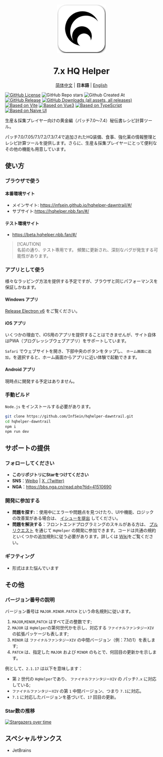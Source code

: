 <p align="center">
  <img width="160" alt="icon" height="160" src="/public/icons/logo_v2_shadowed.png" />
</p>

<h1 align="center">7.x HQ Helper</h1>

<p align="center">
  <a href="/README.md">简体中文</a>
  |
  <strong>日本語</strong>
  |
  <a href="/docs/README.en.md">English</a>
</p>

[![GitHub License](https://img.shields.io/github/license/InfSein/hqhelper-dawntrail?style=flat&logo=github)](/LICENSE) ![GitHub Repo stars](https://img.shields.io/github/stars/InfSein/hqhelper-dawntrail?style=flat&logo=github) ![Github Created At](https://img.shields.io/github/created-at/InfSein/hqhelper-dawntrail?style=flat&logo=github) <br>
[![GitHub Release](https://img.shields.io/github/v/release/InfSein/hqhelper-dawntrail?style=flat&logo=github)](https://github.com/InfSein/hqhelper-dawntrail/releases) [![GitHub Downloads (all assets, all releases)](https://img.shields.io/github/downloads/InfSein/hqhelper-dawntrail/total?style=flat&logo=github)](https://github.com/InfSein/hqhelper-dawntrail/releases) <br>
[![Based on Vite](https://img.shields.io/badge/Vite-5.4.2-646CFF?style=flat&logo=vite)](https://github.com/vitejs/vite) [![Based on Vue3](https://img.shields.io/badge/Vue-3.4.38-4FC08D?style=flat&logo=vue.js)](https://github.com/vuejs/core) [![Based on TypeScript](https://img.shields.io/badge/TypeScript-5.5.4-3178C6?style=flat&logo=typescript)](https://github.com/microsoft/TypeScript) [![Based on Naive UI](https://img.shields.io/badge/Naive%20UI-2.39.0-008080?style=flat&logo=npm)](https://github.com/tusen-ai/naive-ui)

生産＆採集プレイヤー向けの黄金編（パッチ7.0～7.4）秘伝書レシピ計算ツール。

パッチ7.0/7.05/7.1/7.2/7.3/7.4で追加されたHQ装備、食事、強化薬の情報整理とレシピ計算ツールを提供します。さらに、生産＆採集プレイヤーにとって便利なその他の機能も用意しています。

## 使い方

### ブラウザで使う

#### 本番環境サイト

* メインサイト: https://infsein.github.io/hqhelper-dawntrail/#/
* サブサイト:https://hqhelper.nbb.fan/#/


#### テスト環境サイト

* https://beta.hqhelper.nbb.fan/#/

> [!CAUTION]\
> 名前の通り、テスト専用です。
> 頻繁に更新され、深刻なバグが発生する可能性があります。

### アプリとして使う

様々なラッピング方法を提供する予定ですが、ブラウザと同じパフォーマンスを保証しかねます。

#### Windows アプリ

[Release Electron v6](https://github.com/InfSein/hqhelper-dawntrail/releases/tag/electron.v6) をご覧ください。

#### iOS アプリ

いくつかの理由で、iOS用のアプリを提供することはできませんが、サイト自体はPWA（プログレッシブウェブアプリ）をサポートしています。

 `Safari` でウェブサイトを開き、下部中央のボタンをタップし、 `ホーム画面に追加`，を選択すると、ホーム画面からアプリに近い体験で起動できます。

#### Android アプリ

現時点に開発する予定はありません。

### 手動ビルド

 `Node.js` をインストールする必要があります。

```sh
git clone https://github.com/InfSein/hqhelper-dawntrail.git
cd hqhelper-dawntrail
npm i
npm run dev
```

## サポートの提供

### フォローしてください

* **このリポジトリにStarをつけてください**
* **SNS**：[Weibo](https://weibo.com/u/7870808507) | [X（Twitter)](https://twitter.com/FF14_HqHelper)
* **NGA**：<https://bbs.nga.cn/read.php?tid=41510690>

### 開発に参加する

* **問題を探す:**：使用中にエラーや問題点を見つけたり、UIや機能、ロジックの改善案がある場合は、 [イシューを提出](https://github.com/InfSein/hqhelper-dawntrail/issues/new) してください。
* **問題を解決する**：フロントエンドプログラミングのスキルがある方は、 [プルリクエスト](https://github.com/InfSein/hqhelper-dawntrail/pulls) を通じて `HqHelper` の開発に参加できます。コードは共通の規約といくつかの追加規則に従う必要があります。詳しくは [Wiki](https://github.com/InfSein/hqhelper-dawntrail/wiki)をご覧ください。

### ギフティング

* 形式はまた悩んでいます

## その他

### バージョン番号の説明

バージョン番号は `MAJOR.MINOR.PATCH`  という命名規則に従います。

1. `MAJOR`,`MINOR`,`PATCH` はすべて正の整数です;
2. `MAJOR` は `HqHelper`の第何世代かを示し、対応する `ファイナルファンタジーXIV` の拡張パッケージも表します;
3. `MINOR` は `ファイナルファンタジーXIV` の中間バージョン（例：7.1の1）を表します;
4. `PATCH` は、指定した `MAJOR` および `MINOR` のもとで、何回目の更新かを示します。

例として、`2.1.17` は以下を意味します：

- 第 `2` 世代の `HqHelper`であり、 `ファイナルファンタジーXIV` の パッチ`7.x` に対応している;
-  `ファイナルファンタジーXIV` の第 `1` 中間バージョン、つまり `7.1`に対応。
-  `7.1` に対応したバージョンを基づいて、`17` 回目の更新。

### Star数の推移

[![Stargazers over time](https://starchart.cc/InfSein/hqhelper-dawntrail.svg?variant=adaptive)](https://starchart.cc/InfSein/hqhelper-dawntrail)

## スペシャルサンクス

* JetBrains 
